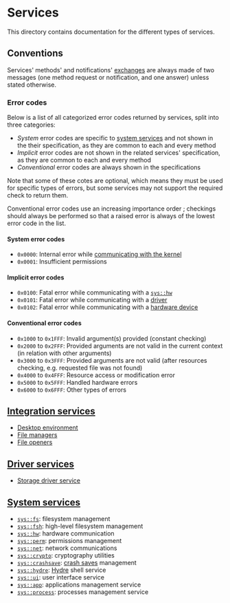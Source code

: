 # Services

This directory contains documentation for the different types of services.

## Conventions

Services' methods' and notifications' [exchanges](../kernel/ipc.md#exchanges-and-messages) are always made of two messages (one method request or notification, and one answer) unless stated otherwise.

### Error codes

Below is a list of all categorized error codes returned by services, split into three categories:

* _System_ error codes are specific to [system services](system/README.md) and not shown in the their specification, as they are common to each and every method
* _Implicit_ error codes are not shown in the related services' specification, as they are common to each and every method
* _Conventional_ error codes are always shown in the specifications


Note that some of these cotes are optional, which means they must be used for specific types of errors, but some services may not support the required check to return them.

Conventional error codes use an increasing importance order ; checkings should always be performed so that a raised error is always of the lowest error code in the list.

#### System error codes

- `0x0000`: Internal error while [communicating with the kernel](../kernel/kpc.md)
- `0x0001`: Insufficient permissions

#### Implicit error codes

- `0x0100`: Fatal error while communicating with a [`sys::hw`](system/hw.md)
- `0x0101`: Fatal error while communicating with a [driver](system/hw.md#drivers)
- `0x0102`: Fatal error while communicating with a [hardware device](../kernel/syscalls.md)

#### Conventional error codes

- `0x1000` to `0x1FFF`: Invalid argument(s) provided (constant checking)
- `0x2000` to `0x2FFF`: Provided arguments are not valid in the current context (in relation with other arguments)
- `0x3000` to `0x3FFF`: Provided arguments are not valid (after resources checking, e.g. requested file was not found)
- `0x4000` to `0x4FFF`: Resource access or modification error
- `0x5000` to `0x5FFF`: Handled hardware errors
- `0x6000` to `0x6FFF`: Other types of errors

## [Integration services](integration/README.md)

* [Desktop environment](integration/desktop-environments.md)
* [File managers](integration/file-managers.md)
* [File openers](integration/file-openers.md)

## [Driver services](drivers/README.md)

* [Storage driver service](drivers/storage.md)

## [System services](system/README.md)

* [`sys::fs`](system/fs.md): filesystem management
* [`sys::fsh`](system/fsh.md): high-level filesystem management
* [`sys::hw`](system/hw.md): hardware communication
* [`sys::perm`](system/perm.md): permissions management
* [`sys::net`](system/net.md): network communications
* [`sys::crypto`](system/crypto.md): cryptography utilities
* [`sys::crashsave`](system/crashsave.md): [crash saves](../../features/crash-saves.md) management
* [`sys::hydre`](system/hydre.md): [Hydre](../shell.md) shell service
* [`sys::ui`](system/ui.md): user interface service
* [`sys::app`](system/app.md): applications management service
* [`sys::process`](system/process.md): processes management service
